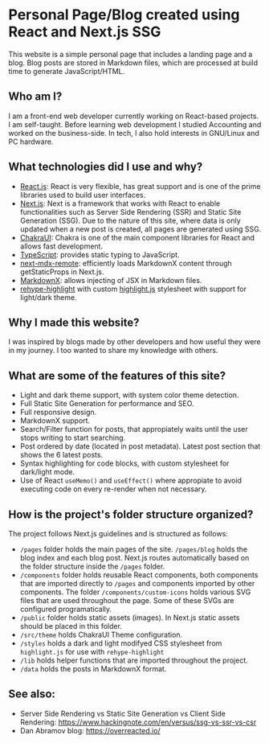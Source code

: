 # Personal Page/Blog created using React and Next.js SSG
This website is a simple personal page that includes a landing page and a blog. Blog posts are stored in Markdown files, which are processed at build time to generate JavaScript/HTML.

## Who am I?
I am a front-end web developer currently working on React-based projects. I am self-taught. Before learning web development I studied Accounting and worked on the business-side. In tech, I also hold interests in GNU/Linux and PC hardware.

## What technologies did I use and why?
* [React.js](https://reactjs.org/): React is very flexible, has great support and is one of the prime libraries used to build user interfaces.
* [Next.js](https://nextjs.org/): Next is a framework that works with React to enable functionalities such as Server Side Rendering (SSR) and Static Site Generation (SSG). Due to the nature of this site, where data is only updated when a new post is created, all pages are generated using SSG.
* [ChakraUI](https://chakra-ui.com/): Chakra is one of the main component libraries for React and allows fast development.
* [TypeScript](https://www.typescriptlang.org/): provides static typing to JavaScript.
* [next-mdx-remote](https://github.com/hashicorp/next-mdx-remote): efficiently loads MarkdownX content through getStaticProps in Next.js.
* [MarkdownX](https://mdxjs.com/): allows injecting of JSX in Markdown files.
* [rehype-highlight](https://github.com/rehypejs/rehype-highlight) with custom [highlight.js](https://highlightjs.org/) stylesheet with support for light/dark theme.

## Why I made this website?
I was inspired by blogs made by other developers and how useful they were in my journey. I too wanted to share my knowledge with others.

## What are some of the features of this site?
* Light and dark theme support, with system color theme detection.
* Full Static Site Generation for performance and SEO.
* Full responsive design.
* MarkdownX support.
* Search/Filter function for posts, that appropiately waits until the user stops writing to start searching.
* Post ordered by date (located in post metadata). Latest post section that shows the 6 latest posts.
* Syntax highlighting for code blocks, with custom stylesheet for dark/light mode.
* Use of React `useMemo()` and `useEffect()` where appropiate to avoid executing code on every re-render when not necessary.

## How is the project's folder structure organized?
The project follows Next.js guidelines and is structured as follows:
* `/pages` folder holds the main pages of the site. `/pages/blog` holds the blog index and each blog post. Next.js routes automatically based on the folder structure inside the `/pages` folder.
* `/components` folder holds reusable React components, both components that are imported directly to `/pages` and components imported by other components. The folder `/components/custom-icons` holds various SVG files that are used throughout the page. Some of these SVGs are configured programatically.
* `/public` folder holds static assets (images). In Next.js static assets should be placed in this folder.
* `/src/theme` holds ChakraUI Theme configuration.
* `/styles` holds a dark and light modifyed CSS stylesheet from `highlight.js` for use with `rehype-highlight`
* `/lib` holds helper functions that are imported throughout the project.
* `/data` holds the posts in MarkdownX format.

## See also:
* Server Side Rendering vs Static Site Generation vs Client Side Rendering: https://www.hackingnote.com/en/versus/ssg-vs-ssr-vs-csr
* Dan Abramov blog: https://overreacted.io/